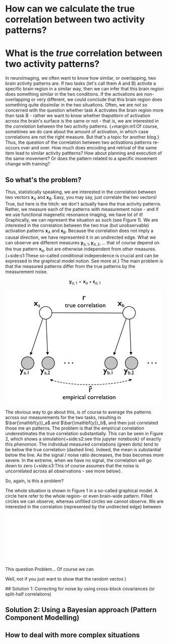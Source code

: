 # How can we calculate the true correlation between two activity patterns? 

# What is the *true* correlation between two activity patterns? 
<section markdown="1">

In neuroimaging, we often want to know how similar, or overlapping, two brain activity patterns are. If two tasks (let's call them $A$ and B) activite a specific brain region in a similar way, then we can infer that this brain region does something similar in the two conditions. If the activations are non-overlapping or very different, we could conclude that this brain region does something quite dissimilar in the two situations. Often, we are not so concerned with the question whether task A activates the brain region more than task B - rather we want to know whether the*pattern* of activation across the brain's surface is the same or not - that is, we are interested in the *correlation* between the two activity patterns. 
{+margin:m1:Of course, sometimes we do care about the amount of activation, in which case correlations are not the right measure. But that's a topic for another blog.}
Thus, the question of the correlation between two activations patterns re-occurs over and over. How much does encoding and retrival of the same item lead to similar activity pattterns? How about planning and execution of the same movement? Or does the pattern related to a specific movement change with training?

## So what's the problem? 

Thus, statistically speaking, we are interested in the correlation between two vectors  $\mathbf{x}_A$ and $\mathbf{x}_B$.  Easy, you may say, just correlate the two vectors! True, but here is the hitch: we don't actually have the true activity patterns. Rather, we measure each of the patterns with measurement noise - and if we use functional magenetic resonance imaging, we have lot of it! Graphically, we can represent the situation as such (see Figure 1). We are interested in the correlation between the two true (but unobservable) activation patterns  $\mathbf{x}_A$ and $\mathbf{x}_B$. Because the correlation does not imply a causal direction, we have represented it in an undirected edge. What we can observe are different measures  $\mathbf{y}_{a,1}, \mathbf{y}_{a,2},...$ that of course depend on the true pattern $\mathbf{x}_a$, but are otherwise independent from other measures.
{+side:s1:These so-called conditional independence is crucial and can be expressed in the graphical model notion. See more at.}
The main problem is that the measured patterns differ from the true patterns by the measurement noise. 

$$
\mathbf{y}_{a,1} =\mathbf{x}_{a} + \boldsymbol{\epsilon}_{a,1}
$$

![Alternative](Figure_1.png)

The obvious way to go about this, is of course to average the patterns across our measurements for the two tasks, resulting in $\bar{\mathbf{y}}_a$ and $\bar{\mathbf{y}}_b$, and then just correlated those me an patterns. The problem is that the empirical correlation underestimates the true correlation substantially. This can be seen in Figure 2, which shows a simulation{+side:s2:see this jupyter notebook} of exactly this phenomon. The individual measured correlations (green dots) tend to be below the true correlation (dashed line). Indeed, the mean is substantial below the line. As the signal / noise ratio decreases, the bias becomes more severe. In the extreme, when we have no signal, the correlation will go down to zero {+side:s3:This of course assumes that the noise is uncorrelated across all observations - see more below}. 

So, again, is this a problem? 





The whole situation is shown in Figure 1 in a so-called graphical model. A circle here refer to the whole region- or even brain-wide pattern. Filled circles we can observe, whereas unfilled circles we cannot observe. We are interested in the correlation (represented by the undirected edge) between 



![REF](Figure_1.html)

 

This question Problem...
Of course we can 

Well, not if you just want to show that the random vectos )
</section>

<section markdown="1">
## Solution 1: Correcting for noise by using cross-block covariances (or split-half correlations)


## Solution 2: Using a Bayesian approach (Pattern Component Modelling) 


## How to deal with more complex situations
</section>
